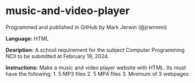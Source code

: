 # music-and-video-player
Programmed and published in GitHub by Mark Jerwin (@jrwnnnn)

**Language:** HTML

**Desription:**
A school requirement for the subject Computer Programming NCII to be submitted at February 19, 2024.

**Instructions:**
Make a music and video player website with HTML. Its must have the following:
    1. 5 MP3 files
    2. 5 MP4 files
    3. Minimum of 3 webpages


